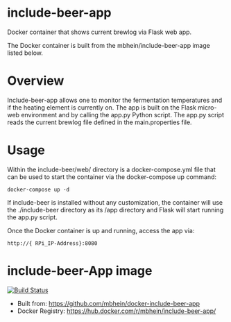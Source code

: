# include-beer-app
Docker container that shows current brewlog via Flask web app.

The Docker container is built from the mbhein/include-beer-app image listed below.

# Overview
Include-beer-app allows one to monitor the fermentation temperatures and if the heating element is currently on. The app is built on the Flask micro-web environment and by calling the app.py Python script. The app.py script reads the current brewlog file defined in the main.properties file.

# Usage
Within the include-beer/web/ directory is a docker-compose.yml file that can be used to start the container via the docker-compose up command:

    docker-compose up -d

 If include-beer is installed without any customization, the container will use the ./include-beer directory as its /app directory and Flask will start running the app.py script.

 Once the Docker container is up and running, access the app via:

    http://{ RPi_IP-Address}:8080




# include-beer-App image
[![Build Status](https://travis-ci.com/mbhein/docker-include-beer-app.svg?branch=master)](https://travis-ci.com/mbhein/docker-include-beer-app)
- Built from: https://github.com/mbhein/docker-include-beer-app
- Docker Registry: https://hub.docker.com/r/mbhein/include-beer-app/
